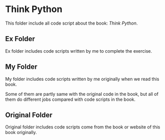 # Think Python

This folder include all code script about the book: *Think Python*.

## Ex Folder

Ex folder includes code scripts written by me to complete the exercise. 

## My Folder

My folder includes code scripts written by me originally when we read this book. 

Some of them are partly same with the original code in the book, but all of them do different jobs compared with code scripts in the book.

## Original Folder

Original folder includes code scripts come from the book or website of this book originally. 